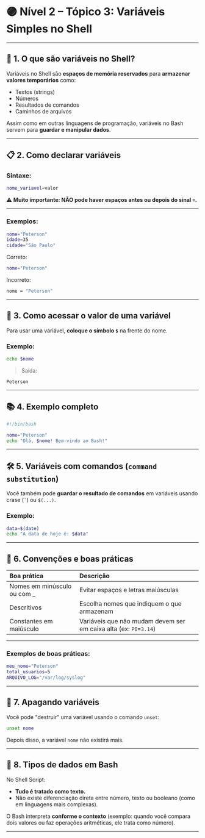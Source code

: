
# 🟣 Nível 2 – Tópico 3: Variáveis Simples no Shell

---

## 📖 1. O que são variáveis no Shell?

Variáveis no Shell são **espaços de memória reservados** para **armazenar valores temporários** como:

- Textos (strings)
- Números
- Resultados de comandos
- Caminhos de arquivos

Assim como em outras linguagens de programação, variáveis no Bash servem para **guardar e manipular dados**.

---

## 📋 2. Como declarar variáveis

### Sintaxe:
```bash
nome_variavel=valor
```

⚠️ **Muito importante: NÃO pode haver espaços antes ou depois do sinal `=`.**

---

### Exemplos:

```bash
nome="Peterson"
idade=35
cidade="São Paulo"
```

Correto:
```bash
nome="Peterson"
```

Incorreto:
```bash
nome = "Peterson"
```

---

## 📖 3. Como acessar o valor de uma variável

Para usar uma variável, **coloque o símbolo `$`** na frente do nome.

### Exemplo:
```bash
echo $nome
```
> Saída:
```
Peterson
```

---

## 📚 4. Exemplo completo

```bash
#!/bin/bash

nome="Peterson"
echo "Olá, $nome! Bem-vindo ao Bash!"
```

---

## 🛠️ 5. Variáveis com comandos (`command substitution`)

Você também pode **guardar o resultado de comandos** em variáveis usando crase (`` ` ``) ou `$(...)`.

### Exemplo:

```bash
data=$(date)
echo "A data de hoje é: $data"
```

---

## 🧠 6. Convenções e boas práticas

| Boa prática | Descrição |
|:---|:---|
| Nomes em minúsculo ou com _ | Evitar espaços e letras maiúsculas |
| Descritivos | Escolha nomes que indiquem o que armazenam |
| Constantes em maiúsculo | Variáveis que não mudam devem ser em caixa alta (ex: `PI=3.14`) |

---

### Exemplos de boas práticas:

```bash
meu_nome="Peterson"
total_usuarios=5
ARQUIVO_LOG="/var/log/syslog"
```

---

## 🧹 7. Apagando variáveis

Você pode "destruir" uma variável usando o comando `unset`:

```bash
unset nome
```

Depois disso, a variável `nome` não existirá mais.

---

## 📜 8. Tipos de dados em Bash

No Shell Script:

- **Tudo é tratado como texto.**
- Não existe diferenciação direta entre número, texto ou booleano (como em linguagens mais complexas).

O Bash interpreta **conforme o contexto** (exemplo: quando você compara dois valores ou faz operações aritméticas, ele trata como número).

---
